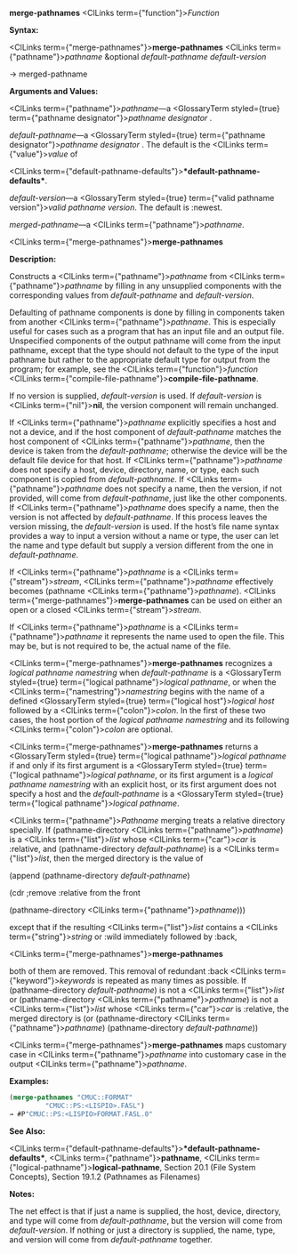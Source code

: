 **merge-pathnames** <ClLinks  term={"function"}><i>Function</i></ClLinks> 



**Syntax:** 



<ClLinks  term={"merge-pathnames"}><b>merge-pathnames</b></ClLinks> <ClLinks  term={"pathname"}><i>pathname</i></ClLinks> &amp;optional *default-pathname default-version* 



→ merged-pathname 



**Arguments and Values:** 



<ClLinks  term={"pathname"}><i>pathname</i></ClLinks>—a <GlossaryTerm styled={true} term={"pathname designator"}><i>pathname designator</i></GlossaryTerm> . 



*default-pathname*—a <GlossaryTerm styled={true} term={"pathname designator"}><i>pathname designator</i></GlossaryTerm> . The default is the <ClLinks  term={"value"}><i>value</i></ClLinks> of 



<ClLinks  term={"default-pathname-defaults"}><b>\*default-pathname-defaults\*</b></ClLinks>. 



*default-version*—a <GlossaryTerm styled={true} term={"valid pathname version"}><i>valid pathname version</i></GlossaryTerm>. The default is :newest. 



*merged-pathname*—a <ClLinks  term={"pathname"}><i>pathname</i></ClLinks>. 







 



 



<ClLinks  term={"merge-pathnames"}><b>merge-pathnames</b></ClLinks> 



**Description:** 



Constructs a <ClLinks  term={"pathname"}><i>pathname</i></ClLinks> from <ClLinks  term={"pathname"}><i>pathname</i></ClLinks> by filling in any unsupplied components with the corresponding values from *default-pathname* and *default-version*. 



Defaulting of pathname components is done by filling in components taken from another <ClLinks  term={"pathname"}><i>pathname</i></ClLinks>. This is especially useful for cases such as a program that has an input file and an output file. Unspecified components of the output pathname will come from the input pathname, except that the type should not default to the type of the input pathname but rather to the appropriate default type for output from the program; for example, see the <ClLinks  term={"function"}><i>function</i></ClLinks> <ClLinks  term={"compile-file-pathname"}><b>compile-file-pathname</b></ClLinks>. 



If no version is supplied, *default-version* is used. If *default-version* is <ClLinks  term={"nil"}><b>nil</b></ClLinks>, the version component will remain unchanged. 



If <ClLinks  term={"pathname"}><i>pathname</i></ClLinks> explicitly specifies a host and not a device, and if the host component of *default-pathname* matches the host component of <ClLinks  term={"pathname"}><i>pathname</i></ClLinks>, then the device is taken from the *default-pathname*; otherwise the device will be the default file device for that host. If <ClLinks  term={"pathname"}><i>pathname</i></ClLinks> does not specify a host, device, directory, name, or type, each such component is copied from *default-pathname*. If <ClLinks  term={"pathname"}><i>pathname</i></ClLinks> does not specify a name, then the version, if not provided, will come from *default-pathname*, just like the other components. If <ClLinks  term={"pathname"}><i>pathname</i></ClLinks> does specify a name, then the version is not affected by *default-pathname*. If this process leaves the version missing, the *default-version* is used. If the host’s file name syntax provides a way to input a version without a name or type, the user can let the name and type default but supply a version different from the one in *default-pathname*. 



If <ClLinks  term={"pathname"}><i>pathname</i></ClLinks> is a <ClLinks  term={"stream"}><i>stream</i></ClLinks>, <ClLinks  term={"pathname"}><i>pathname</i></ClLinks> effectively becomes (pathname <ClLinks  term={"pathname"}><i>pathname</i></ClLinks>). <ClLinks  term={"merge-pathnames"}><b>merge-pathnames</b></ClLinks> can be used on either an open or a closed <ClLinks  term={"stream"}><i>stream</i></ClLinks>. 



If <ClLinks  term={"pathname"}><i>pathname</i></ClLinks> is a <ClLinks  term={"pathname"}><i>pathname</i></ClLinks> it represents the name used to open the file. This may be, but is not required to be, the actual name of the file. 



<ClLinks  term={"merge-pathnames"}><b>merge-pathnames</b></ClLinks> recognizes a *logical pathname namestring* when *default-pathname* is a <GlossaryTerm styled={true} term={"logical pathname"}><i>logical pathname</i></GlossaryTerm>, or when the <ClLinks  term={"namestring"}><i>namestring</i></ClLinks> begins with the name of a defined <GlossaryTerm styled={true} term={"logical host"}><i>logical host</i></GlossaryTerm> followed by a <ClLinks  term={"colon"}><i>colon</i></ClLinks>. In the first of these two cases, the host portion of the *logical pathname namestring* and its following <ClLinks  term={"colon"}><i>colon</i></ClLinks> are optional. 



<ClLinks  term={"merge-pathnames"}><b>merge-pathnames</b></ClLinks> returns a <GlossaryTerm styled={true} term={"logical pathname"}><i>logical pathname</i></GlossaryTerm> if and only if its first argument is a <GlossaryTerm styled={true} term={"logical pathname"}><i>logical pathname</i></GlossaryTerm>, or its first argument is a *logical pathname namestring* with an explicit host, or its first argument does not specify a host and the *default-pathname* is a <GlossaryTerm styled={true} term={"logical pathname"}><i>logical pathname</i></GlossaryTerm>. 



<ClLinks  term={"pathname"}><i>Pathname</i></ClLinks> merging treats a relative directory specially. If (pathname-directory <ClLinks  term={"pathname"}><i>pathname</i></ClLinks>) is a <ClLinks  term={"list"}><i>list</i></ClLinks> whose <ClLinks  term={"car"}><i>car</i></ClLinks> is :relative, and (pathname-directory *default-pathname*) is a <ClLinks  term={"list"}><i>list</i></ClLinks>, then the merged directory is the value of 



(append (pathname-directory *default-pathname*) 



(cdr ;remove :relative from the front 



(pathname-directory <ClLinks  term={"pathname"}><i>pathname</i></ClLinks>))) 



except that if the resulting <ClLinks  term={"list"}><i>list</i></ClLinks> contains a <ClLinks  term={"string"}><i>string</i></ClLinks> or :wild immediately followed by :back, 



 



 



<ClLinks  term={"merge-pathnames"}><b>merge-pathnames</b></ClLinks> 



both of them are removed. This removal of redundant :back <ClLinks  term={"keyword"}><i>keywords</i></ClLinks> is repeated as many times as possible. If (pathname-directory *default-pathname*) is not a <ClLinks  term={"list"}><i>list</i></ClLinks> or (pathname-directory <ClLinks  term={"pathname"}><i>pathname</i></ClLinks>) is not a <ClLinks  term={"list"}><i>list</i></ClLinks> whose <ClLinks  term={"car"}><i>car</i></ClLinks> is :relative, the merged directory is (or (pathname-directory <ClLinks  term={"pathname"}><i>pathname</i></ClLinks>) (pathname-directory *default-pathname*)) 



<ClLinks  term={"merge-pathnames"}><b>merge-pathnames</b></ClLinks> maps customary case in <ClLinks  term={"pathname"}><i>pathname</i></ClLinks> into customary case in the output <ClLinks  term={"pathname"}><i>pathname</i></ClLinks>. 



**Examples:**
```lisp
(merge-pathnames "CMUC::FORMAT" 
		 "CMUC::PS:<LISPIO>.FASL") 
→ #P"CMUC::PS:<LISPIO>FORMAT.FASL.0" 
```
**See Also:** 



<ClLinks  term={"default-pathname-defaults"}><b>\*default-pathname-defaults\*</b></ClLinks>, <ClLinks  term={"pathname"}><b>pathname</b></ClLinks>, <ClLinks  term={"logical-pathname"}><b>logical-pathname</b></ClLinks>, Section 20.1 (File System Concepts), Section 19.1.2 (Pathnames as Filenames) 



**Notes:** 



The net effect is that if just a name is supplied, the host, device, directory, and type will come from *default-pathname*, but the version will come from *default-version*. If nothing or just a directory is supplied, the name, type, and version will come from *default-pathname* together. 





